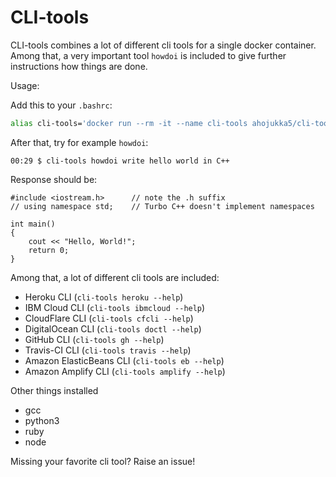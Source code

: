 # CLI-tools

CLI-tools combines a lot of different cli tools for a single docker container.
Among that, a very important tool `howdoi` is included to give further
instructions how things are done.

Usage:

Add this to your `.bashrc`:

```bash
alias cli-tools='docker run --rm -it --name cli-tools ahojukka5/cli-tools:latest'
```

After that, try for example `howdoi`:

```text
00:29 $ cli-tools howdoi write hello world in C++
```

Response should be:

```text
#include <iostream.h>      // note the .h suffix
// using namespace std;    // Turbo C++ doesn't implement namespaces

int main()
{
    cout << "Hello, World!";
    return 0;
}
```

Among that, a lot of different cli tools are included:

- Heroku CLI (`cli-tools heroku --help`)
- IBM Cloud CLI (`cli-tools ibmcloud --help`)
- CloudFlare CLI (`cli-tools cfcli --help`)
- DigitalOcean CLI (`cli-tools doctl --help`)
- GitHub CLI (`cli-tools gh --help`)
- Travis-CI CLI (`cli-tools travis --help`)
- Amazon ElasticBeans CLI (`cli-tools eb --help`)
- Amazon Amplify CLI (`cli-tools amplify --help`)

Other things installed

- gcc
- python3
- ruby
- node

Missing your favorite cli tool? Raise an issue!
